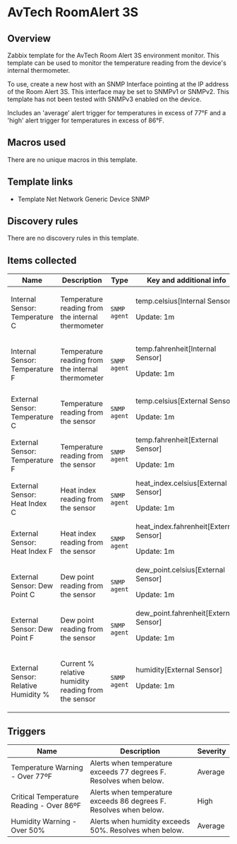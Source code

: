 # AvTech RoomAlert 3S

## Overview

Zabbix template for the AvTech Room Alert 3S environment monitor. This template can be used to monitor the temperature reading from the device's internal thermometer.


To use, create a new host with an SNMP Interface pointing at the IP address of the Room Alert 3S. This interface may be set to SNMPv1 or SNMPv2. This template has not been tested with SNMPv3 enabled on the device.


Includes an 'average' alert trigger for temperatures in excess of 77°F and a 'high' alert trigger for temperatures in excess of 86°F.



## Macros used

There are no unique macros in this template.

## Template links

- Template Net Network Generic Device SNMP

## Discovery rules

There are no discovery rules in this template.

## Items collected

| Name                                 | Description                                                | Type         | Key and additional info                                 |
|--------------------------------------|------------------------------------------------------------|--------------|---------------------------------------------------------|
| Internal Sensor: Temperature C       | <p>Temperature reading from the internal thermometer</p>   | `SNMP agent` | temp.celsius[Internal Sensor]<p>Update: 1m</p>          |
| Internal Sensor: Temperature F       | <p>Temperature reading from the internal thermometer</p>   | `SNMP agent` | temp.fahrenheit[Internal Sensor]<p>Update: 1m</p>       |
| External Sensor: Temperature C       | <p>Temperature reading from the sensor</p>                 | `SNMP agent` | temp.celsius[External Sensor]<p>Update: 1m</p>          |
| External Sensor: Temperature F       | <p>Temperature reading from the sensor</p>                 | `SNMP agent` | temp.fahrenheit[External Sensor]<p>Update: 1m</p>       |
| External Sensor: Heat Index C        | <p>Heat index reading from the sensor</p>                  | `SNMP agent` | heat_index.celsius[External Sensor]<p>Update: 1m</p>    |
| External Sensor: Heat Index F        | <p>Heat index reading from the sensor</p>                  | `SNMP agent` | heat_index.fahrenheit[External Sensor]<p>Update: 1m</p> |
| External Sensor: Dew Point C         | <p>Dew point reading from the sensor</p>                   | `SNMP agent` | dew_point.celsius[External Sensor]<p>Update: 1m</p>     |
| External Sensor: Dew Point F         | <p>Dew point reading from the sensor</p>                   | `SNMP agent` | dew_point.fahrenheit[External Sensor]<p>Update: 1m</p>  |
| External Sensor: Relative Humidity % | <p>Current % relative humidity reading from the sensor</p> | `SNMP agent` | humidity[External Sensor]<p>Update: 1m</p>              |



## Triggers

| Name                                     | Description                                                        | Severity  |
|------------------------------------------|--------------------------------------------------------------------|-----------|
| Temperature Warning - Over 77ºF          | Alerts when temperature exceeds 77 degrees F. Resolves when below. | Average   |
| Critical Temperature Reading - Over 86ºF | Alerts when temperature exceeds 86 degrees F. Resolves when below. | High      |
| Humidity Warning - Over 50%              | Alerts when humidity exceeds 50%. Resolves when below.             | Average   |

